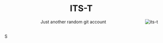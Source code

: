 <h1 align="center">ITS-T</h1>
<p align="center">
  <span style="vertical-align: middle;">Just another random git account</span>
  <img src="https://komarev.com/ghpvc/?username=its-t&label=Profile%20views&color=0e75b6&style=flat" alt="its-t" align="right" style="vertical-align: middle; margin-left: 10px;" />
</p>
</br>
S 
